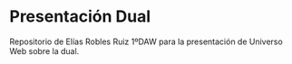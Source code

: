 # Presentación Dual
Repositorio de Elías Robles Ruiz 1ºDAW para la presentación de Universo Web sobre la dual.
